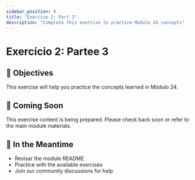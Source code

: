 ```yaml
---
sidebar_position: 9
title: "Exercise 2: Part 3"
description: "Complete this exercise to practice Module 24 concepts"
---
```


# Exercício 2: Partee 3

## 🎯 Objectives

This exercise will help you practice the concepts learned in Módulo 24.

## 📝 Coming Soon

This exercise content is being prepared. Please check back soon or refer to the main module materials.

## 🚀 In the Meantime

- Revisar the module README
- Practice with the available exercises
- Join our community discussions for help
